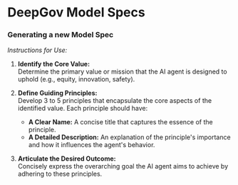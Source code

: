# DeepGov Model Specs

### Generating a new Model Spec

_Instructions for Use:_

1. **Identify the Core Value:**  
   Determine the primary value or mission that the AI agent is designed to uphold (e.g., equity, innovation, safety).

2. **Define Guiding Principles:**  
   Develop 3 to 5 principles that encapsulate the core aspects of the identified value. Each principle should have:

   - **A Clear Name:** A concise title that captures the essence of the principle.
   - **A Detailed Description:** An explanation of the principle's importance and how it influences the agent's behavior.

3. **Articulate the Desired Outcome:**  
   Concisely express the overarching goal the AI agent aims to achieve by adhering to these principles.
